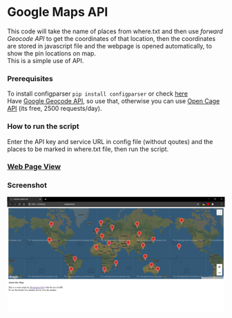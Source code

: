 # Google Maps API

This code will take the name of places from where.txt and then use *forward Geocode API* to get the coordinates of that location, then the coordinates are stored in javascript file and the webpage is opened automatically, to show the pin locations on map.<br>
This is a simple use of API.

### Prerequisites

To install configparser ```pip install configparser``` or check [here](https://pypi.org/project/configparser/)<br>
Have [Google Geocode API](https://developers.google.com/maps/documentation/geocoding/overview), so use that, otherwise you can use 
[Open Cage API](https://opencagedata.com/api) (its free, 2500 requests/day).

### How to run the script

Enter the API key and service URL in config file (without qoutes) and the places to be marked in where.txt file, then run the script.

### [Web Page View](mysterious-owl.github.io/index.html)

### Screenshot

![Map view](/docs/Screenshot.png)


